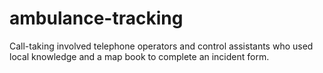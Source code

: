 # ambulance-tracking
Call-taking involved telephone operators and control assistants who used local
knowledge and a map book to complete an incident form.
